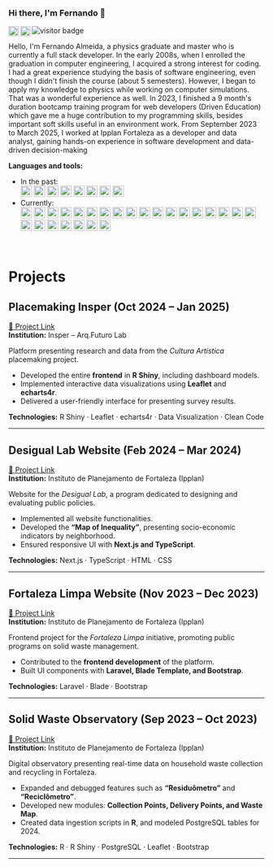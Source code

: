 ### Hi there, I'm Fernando 👋

<a href="https://www.linkedin.com/in/fernandoalmeida1990/">
  <img align="left" alt="Fernando's LinkedIN" height="20px" src="https://img.shields.io/badge/LinkedIn-0077B5?style=for-the-badge&logo=linkedin&logoColor=white" />
  <img align="left" alt="Fernando's gmail" height="20px" src="https://img.shields.io/badge/Gmail-D14836?style=for-the-badge&logo=gmail&logoColor=white" />
</a>
<img src="https://api.visitorbadge.io/api/visitors?path=https%3A%2F%2Fgithub.com%2FFernandoAlmeida2%2FFernandoAlmeida2&labelColor=%232fbc6a&countColor=%23263759&style=flat-square" alt="visitor badge"/>


Hello, I'm Fernando Almeida, a physics graduate and master who is currently a full stack developer.  In the early 2008s, when I enrolled the graduation in computer engineering, I acquired a strong interest for coding. I had a great experience studying the basis of software engineering, even though I didn't finish the course (about 5 semesters). However, I began to apply my knowledge to physics while working on computer simulations. That was a wonderful experience as well. In 2023, I finished a 9 month's duration bootcamp training program for web developers (Driven Education) which gave me a huge contribution to my programming skills, besides important soft skills useful in an environment work. From September 2023 to March 2025, I worked at Ipplan Fortaleza as a developer and data analyst, gaining hands-on experience in software development and data-driven decision-making


**Languages and tools:**
- In the past:
  <div>
     <img src="https://img.shields.io/badge/C-00599C?style=for-the-badge&logo=c&logoColor=white" height="22px"/>
     <img src="https://img.shields.io/badge/LaTeX-47A141?style=for-the-badge&logo=LaTeX&logoColor=white" height="22px" />
     <img src="https://img.shields.io/badge/Python-FFD43B?style=for-the-badge&logo=python&logoColor=blue" height="22px" />
     <img src="https://img.shields.io/badge/Numpy-777BB4?style=for-the-badge&logo=numpy&logoColor=white" height="22px" />
     <img src="https://img.shields.io/badge/Pandas-2C2D72?style=for-the-badge&logo=pandas&logoColor=white" height="22px" />
     <img src="https://img.shields.io/badge/scikit_learn-F7931E?style=for-the-badge&logo=scikit-learn&logoColor=white" height="22px" />
     <img src="https://img.shields.io/badge/MySQL-005C84?style=for-the-badge&logo=mysql&logoColor=white" height="22px" />
     <img src="https://img.shields.io/badge/Linux-FCC624?style=for-the-badge&logo=linux&logoColor=black" height="22px" />
  </div>
- Currently:
  <div>
     <img src="https://img.shields.io/badge/Linux-FCC624?style=for-the-badge&logo=linux&logoColor=black" height="22px" />
     <img src="https://img.shields.io/badge/JavaScript-323330?style=for-the-badge&logo=javascript&logoColor=F7DF1E" height="22px" />
     <img src="https://img.shields.io/badge/HTML5-E34F26?style=for-the-badge&logo=html5&logoColor=white" height="22px" />
     <img src="https://img.shields.io/badge/CSS3-1572B6?style=for-the-badge&logo=css3&logoColor=white" height="22px" />
     <img src="https://img.shields.io/badge/React-20232A?style=for-the-badge&logo=react&logoColor=61DAFB" height="22px" />
     <img src="https://img.shields.io/badge/Redux-593D88?style=for-the-badge&logo=redux&logoColor=white" height="22px" />
     <img src="https://img.shields.io/badge/reveal.js-F2E142?style=for-the-badge&logo=reveal.js&logoColor=000" height="22px" />
     <img src="https://img.shields.io/badge/VSCode-0078D4?style=for-the-badge&logo=visual%20studio%20code&logoColor=white" height="22px" />
     <img src="https://img.shields.io/badge/GIT-E44C30?style=for-the-badge&logo=git&logoColor=white" height="22px" />
     <img src="https://img.shields.io/badge/Node.js-339933?style=for-the-badge&logo=nodedotjs&logoColor=white" height="22px" />
     <img src="https://img.shields.io/badge/MongoDB-4EA94B?style=for-the-badge&logo=mongodb&logoColor=white" height="22px" />
     <img src="https://img.shields.io/badge/PostgreSQL-316192?style=for-the-badge&logo=postgresql&logoColor=white" height="22px" />
     <img src="https://img.shields.io/badge/Prisma-3982CE?style=for-the-badge&logo=Prisma&logoColor=white" height="22px" />
     <img src="https://img.shields.io/badge/TypeScript-007ACC?style=for-the-badge&logo=typescript&logoColor=white" height="22px" />
     <img src="https://img.shields.io/badge/Docker-2CA5E0?style=for-the-badge&logo=docker&logoColor=white" height="22px" />
     <img src="https://img.shields.io/badge/Jest-C21325?style=for-the-badge&logo=jest&logoColor=white" height="22px" />
     <img src="https://img.shields.io/badge/Github%20Actions-282a2e?style=for-the-badge&logo=githubactions&logoColor=367cfe" height="22px" />
     <img src="https://img.shields.io/badge/Amazon_AWS-FF9900?style=for-the-badge&logo=amazonaws&logoColor=white" height="22px" />
     <img src="https://img.shields.io/badge/Trello-0052CC?style=for-the-badge&logo=trello&logoColor=white" height="22px" />
     <img src="https://img.shields.io/badge/C%23-239120?style=for-the-badge&logo=c-sharp&logoColor=white" height="22px" />
     <img src="https://img.shields.io/badge/.NET-512BD4?style=for-the-badge&logo=dotnet&logoColor=white" height="22px" />
     <img src="https://img.shields.io/badge/PHP-777BB4?style=for-the-badge&logo=php&logoColor=white" height="22px" />
     <img src="https://img.shields.io/badge/Laravel-FF2D20?style=for-the-badge&logo=laravel&logoColor=white" height="22px" />
     <img src="https://img.shields.io/badge/R-276DC3?style=for-the-badge&logo=r&logoColor=white" height="22px" />
     <img src="https://img.shields.io/badge/Shiny-shinyapps.io-blue?style=flat&labelColor=white&logo=RStudio&logoColor=blue" height="22px" />
  </div>

<br/>

<!-- **My GitHub stats:**

<a href="https://github.com/anuraghazra/github-readme-stats">
  <img src="https://github-readme-stats-git-masterrstaa-rickstaa.vercel.app/api?username=FernandoAlmeida2&count_private=true&show_icons=true&theme=flag-india"/>
</a>

<br/>

<a href="https://github.com/anuraghazra/github-readme-stats">
  <img src="https://github-readme-stats-git-masterrstaa-rickstaa.vercel.app/api/top-langs/?username=FernandoAlmeida2&layout=compact&theme=flag-india" />
</a>

<br/>
<br/>

**My weekly stats:**

<a href="https://github.com/anuraghazra/github-readme-stats">
  <img src="https://github-readme-stats.vercel.app/api/wakatime?username=Fernando_Almeida&v=2&theme=flag-india" />
</a> -->

# Projects

## Placemaking Insper (Oct 2024 – Jan 2025)
[🔗 Project Link](https://cautech.shinyapps.io/placemaking_cultura_artistica/)  
**Institution:** Insper – Arq.Futuro Lab  

Platform presenting research and data from the *Cultura Artística* placemaking project.  
- Developed the entire **frontend** in **R Shiny**, including dashboard models.  
- Implemented interactive data visualizations using **Leaflet** and **echarts4r**.  
- Delivered a user-friendly interface for presenting survey results.  

**Technologies:** R Shiny · Leaflet · echarts4r · Data Visualization · Clean Code  

---

## Desigual Lab Website (Feb 2024 – Mar 2024)
[🔗 Project Link](https://desiguallab.ipplan.fortaleza.ce.gov.br/)  
**Institution:** Instituto de Planejamento de Fortaleza (Ipplan)  

Website for the *Desigual Lab*, a program dedicated to designing and evaluating public policies.  
- Implemented all website functionalities.  
- Developed the **“Map of Inequality”**, presenting socio-economic indicators by neighborhood.  
- Ensured responsive UI with **Next.js and TypeScript**.  

**Technologies:** Next.js · TypeScript · HTML · CSS  

---

## Fortaleza Limpa Website (Nov 2023 – Dec 2023)
[🔗 Project Link](https://fortalezalimpa.fortaleza.ce.gov.br/)  
**Institution:** Instituto de Planejamento de Fortaleza (Ipplan)  

Frontend project for the *Fortaleza Limpa* initiative, promoting public programs on solid waste management.  
- Contributed to the **frontend development** of the platform.  
- Built UI components with **Laravel, Blade Template, and Bootstrap**.  

**Technologies:** Laravel · Blade · Bootstrap  

---

## Solid Waste Observatory (Sep 2023 – Oct 2023)
[🔗 Project Link](https://observatorio.fortaleza.ce.gov.br/dados/painel/obsr/)  
**Institution:** Instituto de Planejamento de Fortaleza (Ipplan)  

Digital observatory presenting real-time data on household waste collection and recycling in Fortaleza.  
- Expanded and debugged features such as **“Residuômetro”** and **“Reciclômetro”**.  
- Developed new modules: **Collection Points, Delivery Points, and Waste Map**.  
- Created data ingestion scripts in **R**, and modeled PostgreSQL tables for 2024.  

**Technologies:** R · R Shiny · PostgreSQL · Leaflet · Bootstrap  

---

<!--
**FernandoAlmeida2/FernandoAlmeida2** is a ✨ _special_ ✨ repository because its `README.md` (this file) appears on your GitHub profile.

Here are some ideas to get you started:
- 🔭 I’m currently working on **HTML**, **CSS** and **JavaScript** languages.
- 🌱 I’m currently learning **React**

- 🔭 I’m currently working on ...
- 🌱 I’m currently learning ...
- 👯 I’m looking to collaborate on ...
- 🤔 I’m looking for help with ...
- 💬 Ask me about ...
- 📫 How to reach me: ...
- 😄 Pronouns: ...
- ⚡ Fun fact: ...
-->
